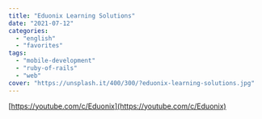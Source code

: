 ```yaml
---
title: "Eduonix Learning Solutions"
date: "2021-07-12"
categories:
  - "english"
  - "favorites"
tags:
  - "mobile-development"
  - "ruby-of-rails"
  - "web"
cover: "https://unsplash.it/400/300/?eduonix-learning-solutions.jpg"
---
```


[https://youtube.com/c/Eduonix](https://youtube.com/c/Eduonix)
